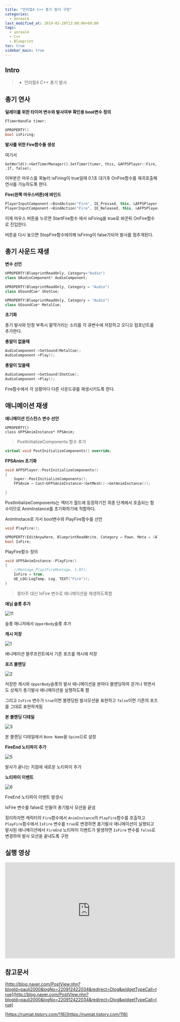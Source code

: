 ```yaml
---
title: "언리얼4 C++ 총기 발사 구현"
categories: 
  - Unreal4
last_modified_at: 2019-03-29T13:00:00+09:00
tags: 
  - unreal4 
  - C++
  - Blueprint
toc: true
sidebar_main: true
---
```


## Intro

> - 언리얼4 C++ 총기 발사

## 총기 연사

**딜레이를 위한 타이머 변수와 발사여부 확인용 bool변수 정의**
```cpp
FTimerHandle timer;

UPROPERTY()
bool isFiring;
```

**발사를 위한 Fire함수들 생성**

<script src="https://gist.github.com/lesslate/04a0ca076c76d6df8cff5810ddb787e2.js"></script>

여기서
```
GetWorld()->GetTimerManager().SetTimer(timer, this, &AFPSPlayer::Fire, .1f, false);
```
이부분은 마우스를 꾹눌러 isFiring이 true일때 0.1초 대기후 OnFire함수를 재귀호출해 연사를 가능하도록 한다.

**Fire(왼쪽 마우스버튼)에 바인드**

```cpp
PlayerInputComponent->BindAction("Fire", IE_Pressed, this, &AFPSPlayer::StartFire);
PlayerInputComponent->BindAction("Fire", IE_Released, this, &AFPSPlayer::StopFire);
```

이제 마우스 버튼을 누르면 StartFire함수 에서 isFiring을 true로 바꾼뒤 OnFire함수로 진입한다.

버튼을 다시 놓으면 StopFire함수에의해 IsFiring이 false가되어 발사를 멈추게된다.

## 총기 사운드 재생

**변수 선언**
```cpp
UPROPERTY(BlueprintReadOnly, Category="Audio")
class UAudioComponent* AudioComponent;
	
UPROPERTY(BlueprintReadOnly, Category = "Audio")
class USoundCue* ShotCue;

UPROPERTY(BlueprintReadOnly, Category = "Audio")
class USoundCue* MetalCue;

```

**초기화**

<script src="https://gist.github.com/lesslate/1858e980fdcb86ef2bf6c3a842cbd65c.js"></script>

총기 발사와 탄창 부족시 딸깍거리는 소리를 각 큐변수에 저장하고 오디오 컴포넌트를 추가한다.

**총알이 없을때**

```cpp
AudioComponent->SetSound(MetalCue);
AudioComponent->Play();
```

**총알이 있을때**

```cpp
AudioComponent->SetSound(ShotCue);
AudioComponent->Play();
```

Fire함수에서 각 상황마다 다른 사운드큐를 재생시키도록 한다.

## 애니메이션 재생

**애니메이션 인스턴스 변수 선언**

```
UPROPERTY()
class UFPSAnimInstance* FPSAnim;
```

> PostInitializeComponents 함수 추가

```cpp
virtual void PostInitializeComponents() override;
```

**FPSAnim 초기화**

```cpp
void AFPSPlayer::PostInitializeComponents()
{
	Super::PostInitializeComponents();
	FPSAnim = Cast<UFPSAnimInstance>(GetMesh()->GetAnimInstance());
	
}
```
PostInitializeComponents는 액터가 월드에 등장하기전 최종 단계에서 호출되는 함수이므로 AnimInstance를 초기화하기에 적합하다.


AnimInstace로 가서 bool변수와 PlayFire함수를 선언

```cpp
void PlayFire();

UPROPERTY(EditAnywhere, BlueprintReadWrite, Category = Pawn, Meta = (AllowPrivateAccess = true))
bool IsFire;
```

PlayFire함수 정의

```cpp
void UFPSAnimInstance::PlayFire()
{
	//Montage_Play(FireMontage, 1.0f);
	IsFire = true;
	UE_LOG(LogTemp, Log, TEXT("Fire"));
}
```

> 몽타주 대신 IsFire 변수로 애니메이션을 재생하도록함


**애님 슬롯 추가**

![11](https://github.com/lesslate/lesslate.github.io/blob/master/assets/img/Unreal/rapidFire/4.png?raw=true)

슬롯 매니저에서 `UpperBody`슬롯 추가

**캐시 저장**

![1](https://github.com/lesslate/lesslate.github.io/blob/master/assets/img/Unreal/rapidFire/1.png?raw=true)

애니메이션 블루프린트에서 기존 포즈를 캐시에 저장


**포즈 블렌딩**

![2](https://github.com/lesslate/lesslate.github.io/blob/master/assets/img/Unreal/rapidFire/2.png?raw=true)

저장한 캐시와 `UpperBody`슬롯의 발사 애니메이션을 본마다 블렌딩하여 걷거나 뛰면서도 상체가 총기발사 애니메이션을 실행하도록 함

그리고 `IsFire` 변수가 `true`이면 블렌딩된 발사모션을 표현하고 `false`이면 기존의 포즈를 그대로 표현하게됨

**본 블렌딩 디테일**

![3](https://github.com/lesslate/lesslate.github.io/blob/master/assets/img/Unreal/rapidFire/3.png?raw=true)

본 블렌딩 디테일에서 `Bone Name`을 `Spine`으로 설정

**FireEnd 노티파이 추가**

![5](https://github.com/lesslate/lesslate.github.io/blob/master/assets/img/Unreal/rapidFire/5.png?raw=true)

발사가 끝나는 지점에 새로운 노티파이 추가

**노티파이 이벤트**

![6](https://github.com/lesslate/lesslate.github.io/blob/master/assets/img/Unreal/rapidFire/6.png?raw=true)

FireEnd 노티파이 이벤트 발생시

IsFire 변수를 false로 만들어 총기발사 모션을 끝냄

정리하자면 캐릭터의 `Fire`함수에서 `AnimInstance`의 `PlayFire`함수를 호출하고 `PlayFire`함수에서 
`IsFire` 변수를 `true`로 변경하면 총기발사 애니메이션이 실행되고 발사된 애니메이션에서
`FireEnd` 노티파이 이벤트가 발생하면 `IsFire` 변수를 `false`로 변경하여 발사 모션을 끝내도록 구현

<script src="https://gist.github.com/lesslate/dbef827b56580df28a90d51c325f650d.js"></script>

## 실행 영상

<iframe width="560" height="315" src="https://youtu.be/zS-wrhz8pDo" frameborder="0" allow="autoplay; encrypted-media" allowfullscreen>
</iframe>

## 참고문서

[http://blog.naver.com/PostView.nhn?blogId=paulj2000&logNo=220912422034&redirect=Dlog&widgetTypeCall=true](http://blog.naver.com/PostView.nhn?blogId=paulj2000&logNo=220912422034&redirect=Dlog&widgetTypeCall=true)

[https://rumiat.tistory.com/116](https://rumiat.tistory.com/116)
